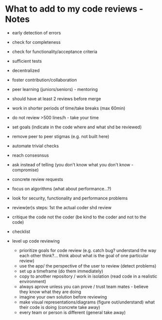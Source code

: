 # What to add to my code reviews - Notes

- early detection of errors
- check for completeness
- check for functionality/acceptance criteria
- sufficient tests
- decentralized
- foster contribution/collaboration
- peer learning (juniors/seniors) - mentoring
- should have at least 2 reviews before merge

- work in shorter periods of time/take breaks (max 60min)
- do not review >500 lines/h - take your time
- set goals (indicate in the code where and what shd be reviewed)
- remove peer to peer stigmas (e.g. not built here)

- automate trivial checks
- reach consesnsus
- ask instead of telling (you don't know what you don't know - compromise)
- concrete review requests
- focus on algorithms (what about performance...?)

- look for security, functionality and performance problems
- review(er)s steps: 1st the actual coder shd review
- critique the code not the coder (be kind to the coder and not to the code)
- checklist

- level up code reviewing
  - prioritize goals for code review (e.g. catch bug? understand the way each other think?... think about what is the goal of one particular review)
  - use the app/ the perspective of the user to review (detect problems)
  - set up a timeframe (do them immediately)
  - copy to another repository / work in isolation (read code in a realistic environment)
  - always aprove unless you can prove / trust team mates - believe they know what they are doing
  - imagine your own solution before reviewing
  - make visual representations/diagrams (figure out/understand) what their code is doing (concrete take away)
  - every team or person is different (general take away)
